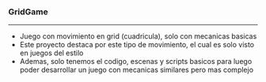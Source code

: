 ### GridGame
---
* Juego con movimiento en grid (cuadricula), solo con mecanicas basicas
* Este proyecto destaca por este tipo de movimiento, el cual es solo visto en juegos del estilo
* Ademas, solo tenemos el codigo, escenas y scripts basicos para luego poder desarrollar un juego con mecanicas similares pero mas complejo
